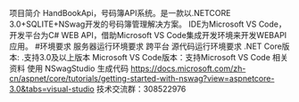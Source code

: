 项目简介
HandBookApi，号码簿API系统。是一款以.NETCORE 3.0+SQLITE+NSwag开发的号码簿管理解决方案。
IDE为Microsoft VS Code，开发平台为C# WEB API，借助Microsoft VS Code集成开发环境来开发WEBAPI应用。
#环境要求
服务器运行环境要求
跨平台
源代码运行环境要求
.NET Core版本: .支持3.0及以上版本
Microsoft VS Code版本：支持Microsoft VS Code
相关资料
使用 NSwagStudio 生成代码  https://docs.microsoft.com/zh-cn/aspnet/core/tutorials/getting-started-with-nswag?view=aspnetcore-3.0&tabs=visual-studio
技术交流群：308522976
